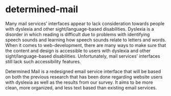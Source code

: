 # determined-mail

Many mail services’ interfaces appear to lack consideration towards people with dyslexia and other sight/language-based disabilities. Dyslexia is a disorder in which reading is difficult due to problems with identifying speech sounds and learning how speech sounds relate to letters and words. When it comes to web-development, there are many ways to make sure that the content and design is accessible to users with dyslexia and other sight/language-based disabilities. Unfortunately, mail services’ interfaces still lack such accessibility features.  

Determined Mail is a redesigned email service interface that will be based on both the previous research that has been done regarding website users with dyslexia as well as the results from our survey. It aims to be more clean, more organized, and less text based than existing email services. 
